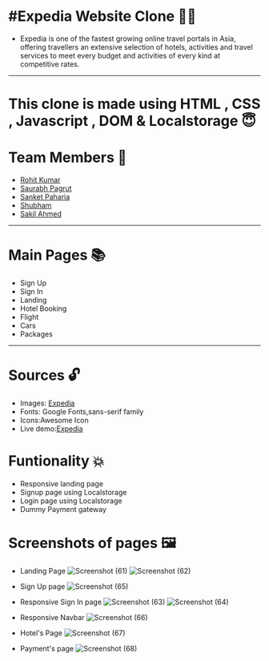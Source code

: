 # #Expedia Website Clone 🧑‍💻
* Expedia is one of the fastest growing online travel portals in Asia, offering travellers an extensive selection of hotels, activities and travel services to meet every budget and activities of every kind at competitive rates.
<hr>

# This clone is made using HTML , CSS , Javascript , DOM & Localstorage 😇

# Team Members 🤝
* [Rohit Kumar](https://github.com/Rohit1-1)
* [Saurabh Pagrut](https://github.com/SaurabhPagrut)
* [Sanket Paharia](https://github.com/SanketPaharia)
* [Shubham](https://github.com/SJ0404)
* [Sakil Ahmed](https://github.com/0ALEX-2)
<hr>

# Main Pages 📚
* Sign Up
* Sign In
* Landing
* Hotel Booking
* Flight
* Cars
* Packages

<hr>

# Sources 🔓
* Images: [Expedia](https://www.expedia.co.in/)
* Fonts: Google Fonts,sans-serif family
* Icons:Awesome Icon
* Live demo:[Expedia](https://www.expedia.co.in/)

# Funtionality 💥
* Responsive landing page
* Signup page using Localstorage
* Login page using Localstorage
* Dummy Payment gateway

# Screenshots of pages 🖼️
* Landing Page
![Screenshot (61)](https://user-images.githubusercontent.com/99972374/167310737-d1e96a4b-143f-413e-80fe-e80508fec9bb.png)
![Screenshot (62)](https://user-images.githubusercontent.com/99972374/167310749-3a55758a-d563-413b-a037-2b813ce425c5.png)

* Sign Up page
![Screenshot (65)](https://user-images.githubusercontent.com/99972374/167310772-b6827c77-4f94-407d-b961-920a3418fe7c.png)

* Responsive Sign In page
![Screenshot (63)](https://user-images.githubusercontent.com/99972374/167310811-004f14f6-9160-44ed-8fde-f938186e6d5c.png)
![Screenshot (64)](https://user-images.githubusercontent.com/99972374/167310816-13634add-09a8-4cb6-9dcd-7355a0bccd74.png)

* Responsive Navbar
![Screenshot (66)](https://user-images.githubusercontent.com/99972374/167310854-1da12532-66d4-43ce-ad06-8cbdb3c8fa28.png)

* Hotel's Page
![Screenshot (67)](https://user-images.githubusercontent.com/99972374/167310876-2b769392-45fc-4699-9b64-a05d37a2287f.png)

* Payment's page
![Screenshot (68)](https://user-images.githubusercontent.com/99972374/167310908-77371849-035a-4cf3-a778-0fde1a702438.png)

